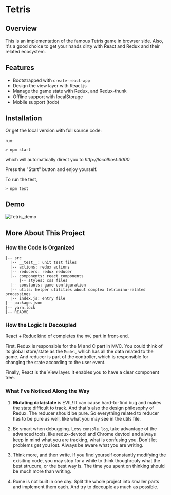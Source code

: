 # Tetris

## Overview

This is an implementation of the famous Tetris game in browser side. Also, it's a good choice to get your hands dirty with React and Redux and their related ecosystem.

## Features

- Bootstrapped with `create-react-app`
- Design the view layer with React.js
- Manage the game state with Redux, and Redux-thunk
- Offline support with localStorage
- Mobile support (todo)

## Installation


Or get the local version with full source code:

run:
```
> npm start
```
which will automatically direct you to *http://localhost:3000*

Press the "Start" button and enjoy yourself.

To run the test,

```
> npm test
```

## Demo

![Tetris_demo](https://i.loli.net/2017/07/20/5970bb6047f79.gif)

## More About This Project

### How the Code Is Organized

```
|-- src
  |-- __test__: unit test files
  |-- actions: redux actions
  |-- reducers: redux reducer
  |-- components: react components
      |-- styles: css files
  |-- constants: game configuration
  |-- utils: helper utilities about complex tetrimino-related processings
  |-- index.js: entry file
|-- package.json
|-- yarn.lock
|-- README
```

### How the Logic Is Decoupled

React + Redux kind of completes the `MVC` part in front-end.

First, Redux is responsible for the M and C part in MVC. You could think of its global store/state as the `Model`, which has all the data related to the game. And reducer is part of the controller, which is responsible for changing the state according to the user event.

Finally, React is the View layer. It enables you to have a clear component tree.

### What I've Noticed Along the Way

1. **Mutating data/state** is EVIL! It can cause hard-to-find bug and makes the state difficult to track. And that's also the design philosophy of Redux. The reducer should be pure. So everything related to reducer has to be pure as well, like what you may see in the utils file.

2. Be smart when debugging. Less `console.log`, take advantage of the advanced tools, like redux-devtool and Chrome devtool and always keep in mind what you are tracking, what is confusing you. Don't let problems get you lost. Always be aware what you are writing.

3. Think more, and then write. If you find yourself constantly modifying the exisiting code, you may stop for a while to think thoughrouly what the best strucure, or the best way is. The time you spent on thinking should be much more than writing.

4. Rome is not built in one day. Split the whole project into smaller parts and implement them each. And try to decouple as much as possible.
